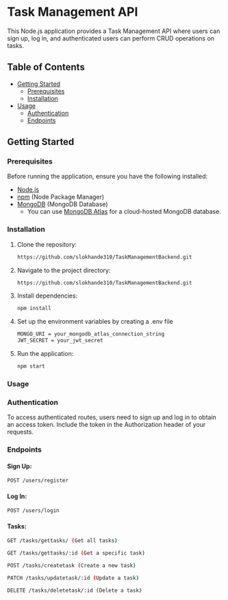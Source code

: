 # Task Management API

This Node.js application provides a Task Management API where users can sign up, log in, and authenticated users can perform CRUD operations on tasks.

## Table of Contents

- [Getting Started](#getting-started)
  - [Prerequisites](#prerequisites)
  - [Installation](#installation)
- [Usage](#usage)
  - [Authentication](#authentication)
  - [Endpoints](#endpoints)

## Getting Started

### Prerequisites

Before running the application, ensure you have the following installed:

- [Node.js](https://nodejs.org/)
- [npm](https://www.npmjs.com/) (Node Package Manager)
- [MongoDB](https://www.mongodb.com/) (MongoDB Database)
  - You can use [MongoDB Atlas](https://www.mongodb.com/cloud/atlas) for a cloud-hosted MongoDB database.

### Installation

1. Clone the repository:

   ```bash
   https://github.com/slokhande310/TaskManagementBackend.git
   ```
2. Navigate to the project directory:

   ```bash
   https://github.com/slokhande310/TaskManagementBackend.git
   ```
3. Install dependencies:

   ```bash
   npm install
   ```
4. Set up the environment variables by creating a .env file
   ```bash
   MONGO_URI = your_mongodb_atlas_connection_string
   JWT_SECRET = your_jwt_secret
   ```
5. Run the application:

   ```bash
   npm start
   ```
### Usage

### Authentication
To access authenticated routes, users need to sign up and log in to obtain an access token. Include the token in the Authorization header of your requests.

### Endpoints
#### Sign Up:

```bash 
POST /users/register
```

#### Log In:
```bash
POST /users/login
```
#### Tasks:
```bash
GET /tasks/gettasks/ (Get all tasks)
```
```bash
GET /tasks/gettasks/:id (Get a specific task)
```
```bash
POST /tasks/createtask (Create a new task)
```
```bash
PATCH /tasks/updatetask/:id (Update a task)
```
```bash
DELETE /tasks/deletetask/:id (Delete a task)
```
